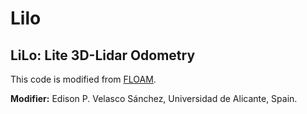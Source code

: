 # Lilo
## LiLo: Lite 3D-Lidar Odometry

This code is modified from [FLOAM](https://github.com/wh200720041/floam).

**Modifier:** Edison P. Velasco Sánchez, Universidad de Alicante, Spain.
